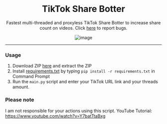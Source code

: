 <br/>
<div align="center">

# TikTok Share Botter
Fastest multi-threaded and proxyless TikTok Share Botter to increase share count on videos. Click <a href="https://github.com/useragents/TikTok-Share-Botter/issues">here</a> to report bugs.
  
![image](https://user-images.githubusercontent.com/103281345/164895080-0a78e242-291d-4540-a503-90e6dc3954d3.png)
  
</div>

--------------------------------------

### Usage


1. Download ZIP <a href="https://github.com/useragents/TikTok-Share-Botter/archive/refs/heads/main.zip">here</a> and extract the ZIP
2. Install <a href="https://github.com/useragents/TikTok-Share-Botter/blob/main/requirements.txt">requirements.txt</a> by typing `pip install -r requirements.txt` in Command Prompt
4. Run the `main.py` script and enter your TikTok URL link and your threads amount.

### Please note

I am not responsible for your actions using this script. YouTube Tutorial: https://www.youtube.com/watch?v=Y7batTtaBxg
